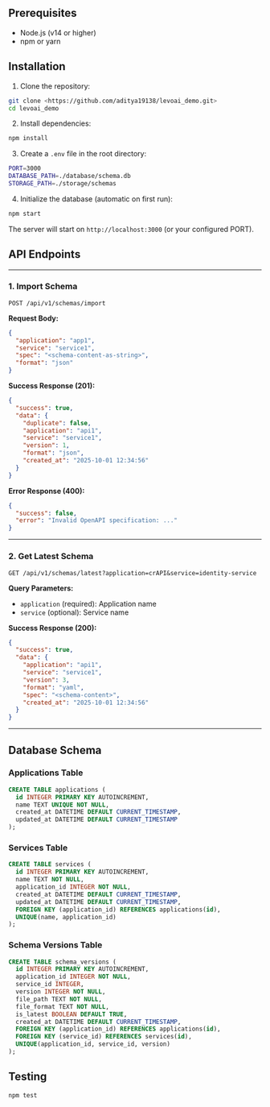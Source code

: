 ## Prerequisites

- Node.js (v14 or higher)
- npm or yarn

## Installation

1. Clone the repository:
```bash
git clone <https://github.com/aditya19138/levoai_demo.git>
cd levoai_demo
```

2. Install dependencies:
```bash
npm install
```

3. Create a `.env` file in the root directory:
```bash
PORT=3000
DATABASE_PATH=./database/schema.db
STORAGE_PATH=./storage/schemas
```

4. Initialize the database (automatic on first run):
```bash
npm start
```

The server will start on `http://localhost:3000` (or your configured PORT).

## API Endpoints
---

### 1. Import Schema
```
POST /api/v1/schemas/import
```

**Request Body:**
```json
{
  "application": "app1",
  "service": "service1",
  "spec": "<schema-content-as-string>",
  "format": "json"
}
```


**Success Response (201):**
```json
{
  "success": true,
  "data": {
    "duplicate": false,
    "application": "api1",
    "service": "service1",
    "version": 1,
    "format": "json",
    "created_at": "2025-10-01 12:34:56"
  }
}
```

**Error Response (400):**
```json
{
  "success": false,
  "error": "Invalid OpenAPI specification: ..."
}
```

---

### 2. Get Latest Schema
```
GET /api/v1/schemas/latest?application=crAPI&service=identity-service
```

**Query Parameters:**
- `application` (required): Application name
- `service` (optional): Service name

**Success Response (200):**
```json
{
  "success": true,
  "data": {
    "application": "api1",
    "service": "service1",
    "version": 3,
    "format": "yaml",
    "spec": "<schema-content>",
    "created_at": "2025-10-01 12:34:56"
  }
}
```

---

## Database Schema

### Applications Table
```sql
CREATE TABLE applications (
  id INTEGER PRIMARY KEY AUTOINCREMENT,
  name TEXT UNIQUE NOT NULL,
  created_at DATETIME DEFAULT CURRENT_TIMESTAMP,
  updated_at DATETIME DEFAULT CURRENT_TIMESTAMP
);
```

### Services Table
```sql
CREATE TABLE services (
  id INTEGER PRIMARY KEY AUTOINCREMENT,
  name TEXT NOT NULL,
  application_id INTEGER NOT NULL,
  created_at DATETIME DEFAULT CURRENT_TIMESTAMP,
  updated_at DATETIME DEFAULT CURRENT_TIMESTAMP,
  FOREIGN KEY (application_id) REFERENCES applications(id),
  UNIQUE(name, application_id)
);
```

### Schema Versions Table
```sql
CREATE TABLE schema_versions (
  id INTEGER PRIMARY KEY AUTOINCREMENT,
  application_id INTEGER NOT NULL,
  service_id INTEGER,
  version INTEGER NOT NULL,
  file_path TEXT NOT NULL,
  file_format TEXT NOT NULL,
  is_latest BOOLEAN DEFAULT TRUE,
  created_at DATETIME DEFAULT CURRENT_TIMESTAMP,
  FOREIGN KEY (application_id) REFERENCES applications(id),
  FOREIGN KEY (service_id) REFERENCES services(id),
  UNIQUE(application_id, service_id, version)
);
```


## Testing 

```bash
npm test
```
